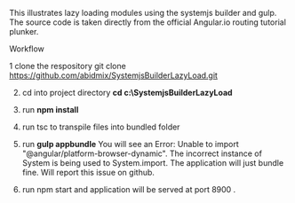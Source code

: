This illustrates lazy loading modules using the systemjs builder and gulp. The source code is taken directly from the official Angular.io routing tutorial plunker.

Workflow

1 clone the respository git clone https://github.com/abidmix/SystemjsBuilderLazyLoad.git

2. cd into project directory **cd c:\SystemjsBuilderLazyLoad**

3. run **npm install**

4. run tsc to transpile files into bundled folder

5. run **gulp appbundle** You will see an Error: Unable to import "@angular/platform-browser-dynamic". The incorrect instance of System is being used to System.import. The application will just bundle fine. Will report this issue on github.


6. run npm start
and application will be served at port 8900 .
